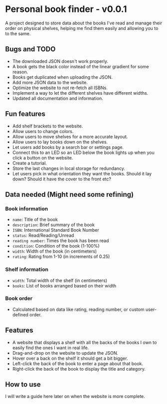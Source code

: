 # Personal book finder - v0.0.1

A project designed to store data about the books I've read and manage their order on physical shelves, helping me find them easily and allowing you to to the same.

## Bugs and TODO

- The downloaded JSON doesn't work properly.
- A book gets the black color instead of the linear gradient for some reason.
- Books get duplicated when uploading the JSON.
- Add more JSON data to the website.
- Optimize the website to not re-fetch all ISBNs.
- Implement a way to let the different shelves have different widths.
- Updated all documentation and information.

## Fun features

- Add shelf brackets to the website.
- Allow users to change colors.
- Allow users to move shelves for a more accurate layout.
- Allow users to lay books down on the shelves.
- Let users add books by a search bar or settings page.
- Connect this to an LED so an LED below the book lights up when you click a button on the website.
- Create a tutorial.
- Store the last changes in local storage for redundancy.
- Let users pick in what orientation they want the books. Should it lay down? Should it have the cover to the front etc?

## Data needed (Might need some refining)

### Book information

- `name`: Title of the book
- `description`: Brief summary of the book
- `ISBN`: International Standard Book Number
- `status`: Read/Reading/Unread
- `reading number`: Times the book has been read
- `condition`: Condition of the book (1-100%)
- `width`: Width of the book (in centimeters)
- `rating`: Rating from 1-10 (in increments of 0.25)

### Shelf information

- `width`: Total width of the shelf (in centimeters)
- `books`: List of books arranged based on their width

### Book order

- Calculated based on data like rating, reading number, or custom user-defined order.

## Features

- A website that displays a shelf with all the backs of the books I own to easily find the ones I want in real life.
- Drag-and-drop on the website to update the JSON.
- Hover over a back on the shelf it should get a bit bigger.
- Left-click the back of the book to enter a page about that book.
- Right-click the back of the book to display the title and category.

## How to use

I will write a guide here later on when the website is more complete.
